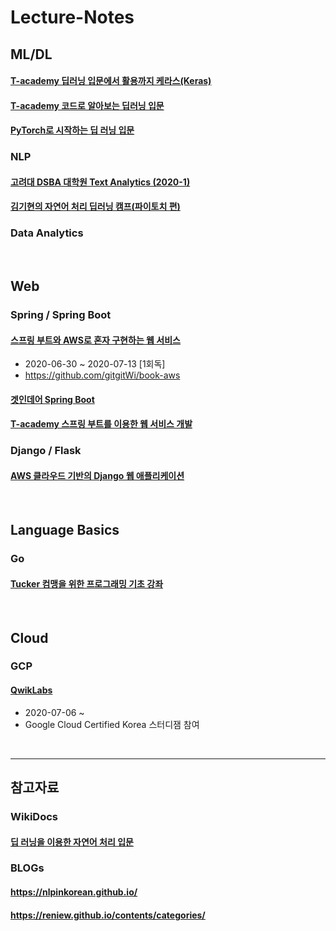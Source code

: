 # Lecture-Notes

## ML/DL

#### [T-academy 딥러닝 입문에서 활용까지 케라스(Keras)](https://github.com/gitgitWi/Lecture-Notes/tree/master/MLDL/Keras_by_KTY)

#### [T-academy 코드로 알아보는 딥러닝 입문](https://github.com/gitgitWi/Lecture-Notes/blob/master/MLDL/20200503_DLwithCodes.md)

#### [PyTorch로 시작하는 딥 러닝 입문](https://github.com/gitgitWi/Lecture-Notes/tree/master/MLDL/DL_with_PyTorch)

### NLP

#### [고려대 DSBA 대학원 Text Analytics (2020-1)](https://github.com/gitgitWi/Lecture-Notes/tree/master/NLP/KorUniv-DSBA)

#### [김기현의 자연어 처리 딥러닝 캠프(파이토치 편)](https://github.com/gitgitWi/Lecture-Notes/tree/master/NLP/NLP_with_PyTorch(2020))

### Data Analytics



<br />

## Web

### Spring / Spring Boot

#### [스프링 부트와 AWS로 혼자 구현하는 웹 서비스](https://github.com/gitgitWi/Lecture-Notes/tree/44203bedfe8a69a95470eaaad82fedf34f100796/Spring/SpringBoot-AWS)

- 2020-06-30 ~ 2020-07-13 [1회독]
- https://github.com/gitgitWi/book-aws

#### [겟인데어 Spring Boot](https://github.com/gitgitWi/Lecture-Notes/tree/master/Spring/Get-in-There)

#### [T-academy 스프링 부트를 이용한 웹 서비스 개발](https://github.com/gitgitWi/Lecture-Notes/tree/master/Spring/Tacademy-Spring-Boot-Web-Service)

### Django / Flask

#### [AWS 클라우드 기반의 Django 웹 애플리케이션]()

<br />

## Language Basics

### Go

#### [Tucker 컴맹을 위한 프로그래밍 기초 강좌](https://github.com/gitgitWi/Lecture-Notes/blob/master/Go/Tucker/LectureNotes.md)

<br />

## Cloud

### GCP

#### [QwikLabs](https://github.com/gitgitWi/Lecture-Notes/tree/master/Cloud/GCP/QwikLabs)

- 2020-07-06 ~
- Google Cloud Certified Korea 스터디잼 참여

<br />

---

## 참고자료

### WikiDocs

#### [딥 러닝을 이용한 자연어 처리 입문](https://wikidocs.net/book/2155)

### BLOGs

#### https://nlpinkorean.github.io/
#### https://reniew.github.io/contents/categories/